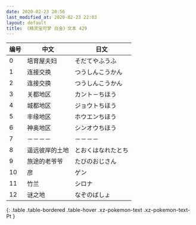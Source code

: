 ```yaml
---
date: 2020-02-23 20:56
last_modified_at: 2020-02-23 22:03
layout: default
title: 《精灵宝可梦 白金》文本 429
---
```

| 编号 | 中文 | 日文 |
| ---- | ---- | ---- |
| 0 | 培育屋夫妇 | そだてやふうふ |
| 1 | 连接交换 | つうしんこうかん |
| 2 | 连接交换 | つうしんこうかん |
| 3 | 关都地区 | カント－ちほう |
| 4 | 城都地区 | ジョウトちほう |
| 5 | 丰缘地区 | ホウエンちほう |
| 6 | 神奥地区 | シンオウちほう |
| 7 | －－－－ | －－－－ |
| 8 | 遥远彼岸的土地 | とおくはなれたとち |
| 9 | 旅途的老爷爷 | たびのおじさん |
| 10 | 彦 | ゲン |
| 11 | 竹兰 | シロナ |
| 12 | 谜之地 | なぞのばしょ |
{: .table .table-bordered .table-hover .xz-pokemon-text .xz-pokemon-text-Pt }